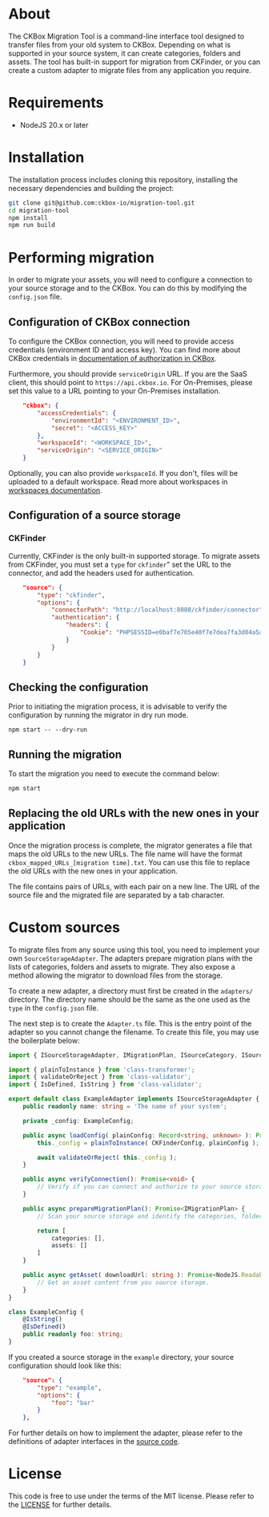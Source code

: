 # About

The CKBox Migration Tool is a command-line interface tool designed to transfer files from your old system to CKBox. Depending on what is supported in your source system, it can create categories, folders and assets. The tool has built-in support for migration from CKFinder, or you can create a custom adapter to migrate files from any application you require.

# Requirements

* NodeJS 20.x or later

# Installation

The installation process includes cloning this repository, installing the necessary dependencies and building the project:

```sh
git clone git@github.com:ckbox-io/migration-tool.git
cd migration-tool
npm install
npm run build
```

# Performing migration

In order to migrate your assets, you will need to configure a connection to your source storage and to the CKBox. You can do this by modifying the `config.json` file.

## Configuration of CKBox connection

To configure the CKBox connection, you will need to provide access credentials (environment ID and access key). You can find more about CKBox credentials in [documentation of authorization in CKBox](https://ckeditor.com/docs/ckbox/latest/guides/configuration/authentication.html#creating-access-credentials).

Furthermore, you should provide `serviceOrigin` URL. If you are the SaaS client, this should point to `https://api.ckbox.io`. For On-Premises, please set this value to a URL pointing to your On-Premises installation.

```json
	"ckbox": {
		"accessCredentials": {
			"environmentId": "<ENVIRONMENT_ID>",
			"secret": "<ACCESS_KEY>"
		},
		"workspaceId": "<WORKSPACE_ID>",
		"serviceOrigin": "<SERVICE_ORIGIN>"
	}
```

Optionally, you can also provide `workspaceId`. If you don't, files will be uploaded to a default workspace. Read more about workspaces in [workspaces documentation](https://ckeditor.com/docs/ckbox/latest/features/file-management/workspaces.html).

## Configuration of a source storage

### CKFinder

Currently, CKFinder is the only built-in supported storage. To migrate assets from CKFinder, you must set a `type` for `ckfinder`" set the URL to the connector, and add the headers used for authentication.

```json
	"source": {
		"type": "ckfinder",
		"options": {
			"connectorPath": "http://localhost:8080/ckfinder/connector",
			"authentication": {
				"headers": {
					"Cookie": "PHPSESSID=e0baf7e705e40f7e7dea7fa3d04a5a79"
				}
			}
		}
	}
```

## Checking the configuration

Prior to initiating the migration process, it is advisable to verify the configuration by running the migrator in dry run mode.

```
npm start -- --dry-run
```

## Running the migration

To start the migration you need to execute the command below:

```sh
npm start
```

## Replacing the old URLs with the new ones in your application

Once the migration process is complete, the migrator generates a file that maps the old URLs to the new URLs. The file name will have the format `ckbox_mapped_URLs_[migration time].txt`. You can use this file to replace the old URLs with the new ones in your application.

The file contains pairs of URLs, with each pair on a new line. The URL of the source file and the migrated file are separated by a tab character.

# Custom sources

To migrate files from any source using this tool, you need to implement your own `SourceStorageAdapter`. The adapters prepare migration plans with the lists of categories, folders and assets to migrate. They also expose a method allowing the migrator to download files from the storage.

To create a new adapter, a directory must first be created in the `adapters/` directory. The directory name should be the same as the one used as the `type` in the `config.json` file.

The next step is to create the `Adapter.ts` file. This is the entry point of the adapter so you cannot change the filename. To create this file, you may use the boilerplate below:

```ts
import { ISourceStorageAdapter, IMigrationPlan, ISourceCategory, ISourceFolder, ISourceAsset } from '@ckbox-migrator';

import { plainToInstance } from 'class-transformer';
import { validateOrReject } from 'class-validator';
import { IsDefined, IsString } from 'class-validator';

export default class ExampleAdapter implements ISourceStorageAdapter {
	public readonly name: string = 'The name of your system';

	private _config: ExampleConfig;

	public async loadConfig( plainConfig: Record<string, unknown> ): Promise<void> {
		this._config = plainToInstance( CKFinderConfig, plainConfig );

		await validateOrReject( this._config );
	}

	public async verifyConnection(): Promise<void> {
		// Verify if you can connect and authorize to your source storage.
	}

	public async prepareMigrationPlan(): Promise<IMigrationPlan> {
		// Scan your source storage and identify the categories, folders and assets to migrate.

		return [
			categories: [],
			assets: []
		]
	}

	public async getAsset( downloadUrl: string ): Promise<NodeJS.ReadableStream> {
		// Get an asset content from you source storage.
	}
}

class ExampleConfig {
	@IsString()
	@IsDefined()
	public readonly foo: string;
}
```

If you created a source storage in the `example` directory, your source configuration should look like this:

```json
	"source": {
		"type": "example",
		"options": {
			"foo": "bar"
		}
	},
```

For further details on how to implement the adapter, please refer to the definitions of adapter interfaces in the [source code](src/SourceStorageAdapter.ts).

# License

This code is free to use under the terms of the MIT license.  Please refer to the [LICENSE](LICENSE) for further details.
